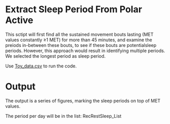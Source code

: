 # Extract Sleep Period From Polar Active

This sctipt will first find all the sustained movement bouts lasting (MET values constantly ≥1 MET) for more than 45 minutes, and examine the preiods in-between these bouts, to see if these bouts are potentialsleep periods. However, this approach would result in identifying multiple periods. We selected the longest period as sleep period.

Use [Toy_data.csv](https://github.com/vahidfrr/SleepFromPolarActive/blob/main/Toy_data.csv) to run the code. 

# Output

The output is a series of figures, marking the sleep periods on top of MET values. 

The period per day will be in the list: RecRestSleep_List
